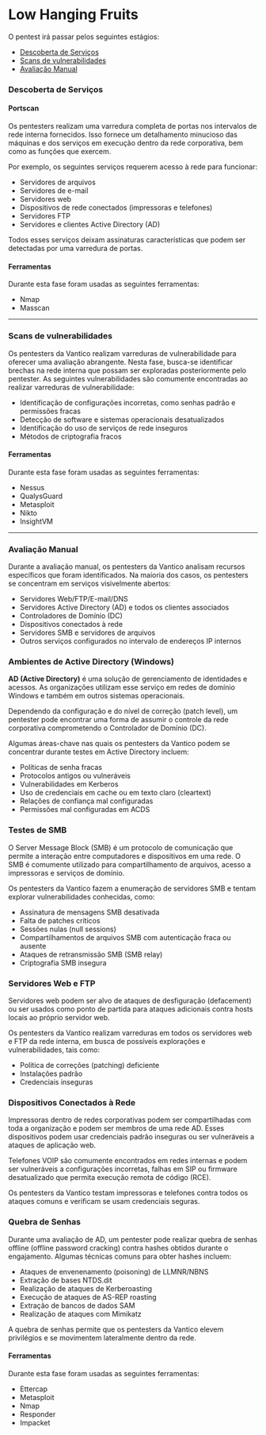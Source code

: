 # Low Hanging Fruits

O pentest irá passar pelos seguintes estágios:

* [Descoberta de Serviços](low-hanging-fruits.md#descoberta-de-servicos)
* [Scans de vulnerabilidades](low-hanging-fruits.md#scans-de-vulnerabilidades)
* [Avaliação Manual](low-hanging-fruits.md#avaliacao-manual)



### Descoberta de Serviços

#### Portscan

Os pentesters realizam uma varredura completa de portas nos intervalos de rede interna fornecidos. Isso fornece um detalhamento minucioso das máquinas e dos serviços em execução dentro da rede corporativa, bem como as funções que exercem.

Por exemplo, os seguintes serviços requerem acesso à rede para funcionar:

* Servidores de arquivos
* Servidores de e-mail
* Servidores web
* Dispositivos de rede conectados (impressoras e telefones)
* Servidores FTP
* Servidores e clientes Active Directory (AD)

Todos esses serviços deixam assinaturas características que podem ser detectadas por uma varredura de portas.



#### Ferramentas

Durante esta fase foram usadas as seguintes ferramentas:

* Nmap
* Masscan



***



### Scans de vulnerabilidades

Os pentesters da Vantico realizam varreduras de vulnerabilidade para oferecer uma avaliação abrangente. Nesta fase, busca-se identificar brechas na rede interna que possam ser exploradas posteriormente pelo pentester. As seguintes vulnerabilidades são comumente encontradas ao realizar varreduras de vulnerabilidade:

* Identificação de configurações incorretas, como senhas padrão e permissões fracas
* Detecção de software e sistemas operacionais desatualizados
* Identificação do uso de serviços de rede inseguros
* Métodos de criptografia fracos



#### Ferramentas

Durante esta fase foram usadas as seguintes ferramentas:

* Nessus
* QualysGuard
* Metasploit
* Nikto
* InsightVM



***



### Avaliação Manual

Durante a avaliação manual, os pentesters da Vantico analisam recursos específicos que foram identificados. Na maioria dos casos, os pentesters se concentram em serviços visivelmente abertos:

* Servidores Web/FTP/E-mail/DNS
* Servidores Active Directory (AD) e todos os clientes associados
* Controladores de Domínio (DC)
* Dispositivos conectados à rede
* Servidores SMB e servidores de arquivos
* Outros serviços configurados no intervalo de endereços IP internos



### Ambientes de Active Directory (Windows)

**AD (Active Directory)** é uma solução de gerenciamento de identidades e acessos. As organizações utilizam esse serviço em redes de domínio Windows e também em outros sistemas operacionais.

Dependendo da configuração e do nível de correção (patch level), um pentester pode encontrar uma forma de assumir o controle da rede corporativa comprometendo o Controlador de Domínio (DC).

Algumas áreas-chave nas quais os pentesters da Vantico podem se concentrar durante testes em Active Directory incluem:

* Políticas de senha fracas
* Protocolos antigos ou vulneráveis
* Vulnerabilidades em Kerberos
* Uso de credenciais em cache ou em texto claro (cleartext)
* Relações de confiança mal configuradas
* Permissões mal configuradas em ACDS



### Testes de SMB

O Server Message Block (SMB) é um protocolo de comunicação que permite a interação entre computadores e dispositivos em uma rede. O SMB é comumente utilizado para compartilhamento de arquivos, acesso a impressoras e serviços de domínio.

Os pentesters da Vantico fazem a enumeração de servidores SMB e tentam explorar vulnerabilidades conhecidas, como:

* Assinatura de mensagens SMB desativada
* Falta de patches críticos
* Sessões nulas (null sessions)
* Compartilhamentos de arquivos SMB com autenticação fraca ou ausente
* Ataques de retransmissão SMB (SMB relay)
* Criptografia SMB insegura



### Servidores Web e FTP

Servidores web podem ser alvo de ataques de desfiguração (defacement) ou ser usados como ponto de partida para ataques adicionais contra hosts locais ao próprio servidor web.

Os pentesters da Vantico realizam varreduras em todos os servidores web e FTP da rede interna, em busca de possíveis explorações e vulnerabilidades, tais como:

* Política de correções (patching) deficiente
* Instalações padrão
* Credenciais inseguras



### Dispositivos Conectados à Rede

Impressoras dentro de redes corporativas podem ser compartilhadas com toda a organização e podem ser membros de uma rede AD. Esses dispositivos podem usar credenciais padrão inseguras ou ser vulneráveis a ataques de aplicação web.

Telefones VOIP são comumente encontrados em redes internas e podem ser vulneráveis a configurações incorretas, falhas em SIP ou firmware desatualizado que permita execução remota de código (RCE).

Os pentesters da Vantico testam impressoras e telefones contra todos os ataques comuns e verificam se usam credenciais seguras.



### Quebra de Senhas

Durante uma avaliação de AD, um pentester pode realizar quebra de senhas offline (offline password cracking) contra hashes obtidos durante o engajamento. Algumas técnicas comuns para obter hashes incluem:

* Ataques de envenenamento (poisoning) de LLMNR/NBNS
* Extração de bases NTDS.dit
* Realização de ataques de Kerberoasting
* Execução de ataques de AS-REP roasting
* Extração de bancos de dados SAM
* Realização de ataques com Mimikatz

A quebra de senhas permite que os pentesters da Vantico elevem privilégios e se movimentem lateralmente dentro da rede.



#### Ferramentas

Durante esta fase foram usadas as seguintes ferramentas:

* Ettercap
* Metasploit
* Nmap
* Responder
* Impacket
















